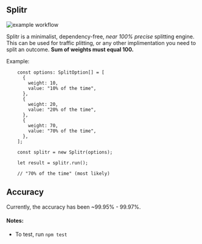 ## Splitr

![example workflow](https://github.com/christopherarter/splitr/actions/workflows/CI.yaml/badge.svg)

Splitr is a minimalist, dependency-free, _near 100% precise_ splitting engine. This can be used for traffic plitting, or any other implimentation you need to split an outcome. **Sum of weights must equal 100.**

Example:

```
    const options: SplitOption[] = [
      {
        weight: 10,
        value: "10% of the time",
      },
      {
        weight: 20,
        value: "20% of the time",
      },
      {
        weight: 70,
        value: "70% of the time",
      },
    ];

    const splitr = new Splitr(options);

    let result = splitr.run();

    // "70% of the time" (most likely)
```

## Accuracy

Currently, the accuracy has been ~99.95% - 99.97%.

#### Notes:

- To test, run `npm test`
